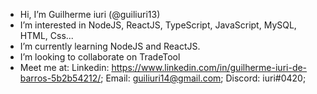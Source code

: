 - Hi, I’m Guilherme iuri (@guiliuri13)
- I’m interested in NodeJS, ReactJS, TypeScript, JavaScript, MySQL, HTML, Css...
- I’m currently learning NodeJS and ReactJS.
- I’m looking to collaborate on TradeTool
- Meet me at: 
    Linkedin: https://www.linkedin.com/in/guilherme-iuri-de-barros-5b2b54212/;
    Email: guiliuri14@gmail.com;
    Discord: iuri#0420;
